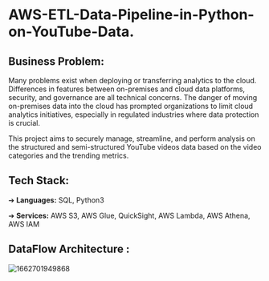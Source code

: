 # AWS-ETL-Data-Pipeline-in-Python-on-YouTube-Data.

## Business Problem:
Many problems exist when deploying or transferring analytics to the cloud. Differences in features between on-premises and cloud data platforms, security, and governance are all technical concerns. The danger of moving on-premises data into the cloud has prompted organizations to limit cloud analytics initiatives, especially in regulated industries where data protection is crucial.


This project aims to securely manage, streamline, and perform analysis on the structured and semi-structured YouTube videos data based on the video categories and the trending metrics.

## Tech Stack:
➔ **Languages:** SQL, Python3

➔ **Services:** AWS S3, AWS Glue, QuickSight, AWS Lambda, AWS Athena, AWS IAM


## **DataFlow Architecture :**
![1662701949868](https://user-images.githubusercontent.com/67510391/195756754-74f23b40-c543-4438-958a-312dc1803b4c.jpg)
